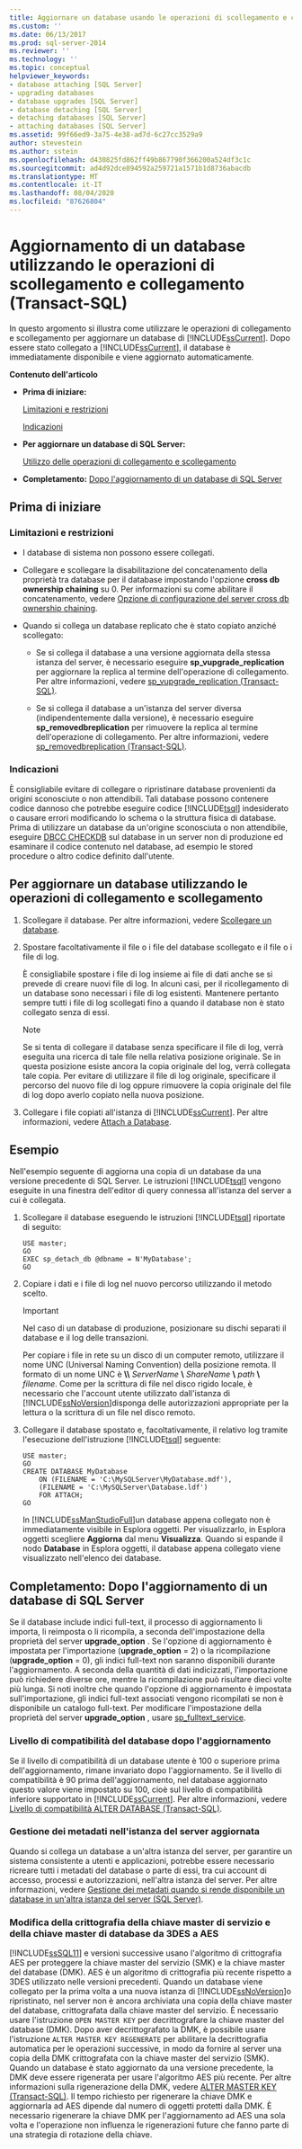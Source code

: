 ```yaml
---
title: Aggiornare un database usando le operazioni di scollegamento e collegamento (Transact-SQL) | Microsoft Docs
ms.custom: ''
ms.date: 06/13/2017
ms.prod: sql-server-2014
ms.reviewer: ''
ms.technology: ''
ms.topic: conceptual
helpviewer_keywords:
- database attaching [SQL Server]
- upgrading databases
- database upgrades [SQL Server]
- database detaching [SQL Server]
- detaching databases [SQL Server]
- attaching databases [SQL Server]
ms.assetid: 99f66ed9-3a75-4e38-ad7d-6c27cc3529a9
author: stevestein
ms.author: sstein
ms.openlocfilehash: d430825fd862ff49b867790f366200a524df3c1c
ms.sourcegitcommit: ad4d92dce894592a259721a1571b1d8736abacdb
ms.translationtype: MT
ms.contentlocale: it-IT
ms.lasthandoff: 08/04/2020
ms.locfileid: "87626804"
---
```

# <a name="upgrade-a-database-using-detach-and-attach-transact-sql"></a>Aggiornamento di un database utilizzando le operazioni di scollegamento e collegamento (Transact-SQL)
  In questo argomento si illustra come utilizzare le operazioni di collegamento e scollegamento per aggiornare un database di [!INCLUDE[ssCurrent](../../includes/sscurrent-md.md)]. Dopo essere stato collegato a [!INCLUDE[ssCurrent](../../includes/sscurrent-md.md)], il database è immediatamente disponibile e viene aggiornato automaticamente.  
  
 **Contenuto dell'articolo**  
  
-   **Prima di iniziare:**  
  
     [Limitazioni e restrizioni](#Restrictions)  
  
     [Indicazioni](#Recommendations)  
  
-   **Per aggiornare un database di SQL Server:**  
  
     [Utilizzo delle operazioni di collegamento e scollegamento](#SSMSProcedure)  
  
-   **Completamento:**  [Dopo l'aggiornamento di un database di SQL Server](#FollowUp)  
  
##  <a name="before-you-begin"></a><a name="BeforeYouBegin"></a> Prima di iniziare  
  
###  <a name="limitations-and-restrictions"></a><a name="Restrictions"></a> Limitazioni e restrizioni  
  
-   I database di sistema non possono essere collegati.  
  
-   Collegare e scollegare la disabilitazione del concatenamento della proprietà tra database per il database impostando l'opzione **cross db ownership chaining** su 0. Per informazioni su come abilitare il concatenamento, vedere [Opzione di configurazione del server cross db ownership chaining](../../database-engine/configure-windows/cross-db-ownership-chaining-server-configuration-option.md).  
  
-   Quando si collega un database replicato che è stato copiato anziché scollegato:  
  
    -   Se si collega il database a una versione aggiornata della stessa istanza del server, è necessario eseguire **sp_vupgrade_replication** per aggiornare la replica al termine dell'operazione di collegamento. Per altre informazioni, vedere [sp_vupgrade_replication &#40;Transact-SQL&#41;](/sql/relational-databases/system-stored-procedures/sp-vupgrade-replication-transact-sql).  
  
    -   Se si collega il database a un'istanza del server diversa (indipendentemente dalla versione), è necessario eseguire **sp_removedbreplication** per rimuovere la replica al termine dell'operazione di collegamento. Per altre informazioni, vedere [sp_removedbreplication &#40;Transact-SQL&#41;](/sql/relational-databases/system-stored-procedures/sp-removedbreplication-transact-sql).  
  
###  <a name="recommendations"></a><a name="Recommendations"></a> Indicazioni  
 È consigliabile evitare di collegare o ripristinare database provenienti da origini sconosciute o non attendibili. Tali database possono contenere codice dannoso che potrebbe eseguire codice [!INCLUDE[tsql](../../includes/tsql-md.md)] indesiderato o causare errori modificando lo schema o la struttura fisica di database. Prima di utilizzare un database da un'origine sconosciuta o non attendibile, eseguire [DBCC CHECKDB](/sql/t-sql/database-console-commands/dbcc-checkdb-transact-sql) sul database in un server non di produzione ed esaminare il codice contenuto nel database, ad esempio le stored procedure o altro codice definito dall'utente.  
  
##  <a name="to-upgrade-a-database-by-using-detach-and-attach"></a><a name="SSMSProcedure"></a> Per aggiornare un database utilizzando le operazioni di collegamento e scollegamento  
  
1.  Scollegare il database. Per altre informazioni, vedere [Scollegare un database](detach-a-database.md).  
  
2.  Spostare facoltativamente il file o i file del database scollegato e il file o i file di log.  
  
     È consigliabile spostare i file di log insieme ai file di dati anche se si prevede di creare nuovi file di log. In alcuni casi, per il ricollegamento di un database sono necessari i file di log esistenti. Mantenere pertanto sempre tutti i file di log scollegati fino a quando il database non è stato collegato senza di essi.  
  
    > [!NOTE]  
    >  Se si tenta di collegare il database senza specificare il file di log, verrà eseguita una ricerca di tale file nella relativa posizione originale. Se in questa posizione esiste ancora la copia originale del log, verrà collegata tale copia. Per evitare di utilizzare il file di log originale, specificare il percorso del nuovo file di log oppure rimuovere la copia originale del file di log dopo averlo copiato nella nuova posizione.  
  
3.  Collegare i file copiati all'istanza di [!INCLUDE[ssCurrent](../../includes/sscurrent-md.md)]. Per altre informazioni, vedere [Attach a Database](attach-a-database.md).  
  
## <a name="example"></a>Esempio  
 Nell'esempio seguente di aggiorna una copia di un database da una versione precedente di SQL Server. Le istruzioni [!INCLUDE[tsql](../../includes/tsql-md.md)] vengono eseguite in una finestra dell'editor di query connessa all'istanza del server a cui è collegata.  
  
1.  Scollegare il database eseguendo le istruzioni [!INCLUDE[tsql](../../includes/tsql-md.md)] riportate di seguito:  
  
    ```  
    USE master;  
    GO  
    EXEC sp_detach_db @dbname = N'MyDatabase';  
    GO  
    ```  
  
2.  Copiare i dati e i file di log nel nuovo percorso utilizzando il metodo scelto.  
  
    > [!IMPORTANT]  
    >  Nel caso di un database di produzione, posizionare su dischi separati il database e il log delle transazioni.  
  
     Per copiare i file in rete su un disco di un computer remoto, utilizzare il nome UNC (Universal Naming Convention) della posizione remota. Il formato di un nome UNC è **\\\\** _ServerName_ **\\** _ShareName_ **\\** _path_ **\\** _filename_. Come per la scrittura di file nel disco rigido locale, è necessario che l'account utente utilizzato dall'istanza di [!INCLUDE[ssNoVersion](../../../includes/ssnoversion-md.md)]disponga delle autorizzazioni appropriate per la lettura o la scrittura di un file nel disco remoto.  
  
3.  Collegare il database spostato e, facoltativamente, il relativo log tramite l'esecuzione dell'istruzione [!INCLUDE[tsql](../../includes/tsql-md.md)] seguente:  
  
    ```  
    USE master;  
    GO  
    CREATE DATABASE MyDatabase   
        ON (FILENAME = 'C:\MySQLServer\MyDatabase.mdf'),  
        (FILENAME = 'C:\MySQLServer\Database.ldf')  
        FOR ATTACH;  
    GO  
    ```  
  
     In [!INCLUDE[ssManStudioFull](../../includes/ssmanstudiofull-md.md)]un database appena collegato non è immediatamente visibile in Esplora oggetti. Per visualizzarlo, in Esplora oggetti scegliere **Aggiorna** dal menu **Visualizza**. Quando si espande il nodo **Database** in Esplora oggetti, il database appena collegato viene visualizzato nell'elenco dei database.  
  
##  <a name="follow-up-after-upgrading-a-sql-server-database"></a><a name="FollowUp"></a> Completamento: Dopo l'aggiornamento di un database di SQL Server  
 Se il database include indici full-text, il processo di aggiornamento li importa, li reimposta o li ricompila, a seconda dell'impostazione della proprietà del server **upgrade_option** . Se l'opzione di aggiornamento è impostata per l'importazione (**upgrade_option** = 2) o la ricompilazione (**upgrade_option** = 0), gli indici full-text non saranno disponibili durante l'aggiornamento. A seconda della quantità di dati indicizzati, l'importazione può richiedere diverse ore, mentre la ricompilazione può risultare dieci volte più lunga. Si noti inoltre che quando l'opzione di aggiornamento è impostata sull'importazione, gli indici full-text associati vengono ricompilati se non è disponibile un catalogo full-text. Per modificare l'impostazione della proprietà del server **upgrade_option** , usare [sp_fulltext_service](/sql/relational-databases/system-stored-procedures/sp-fulltext-service-transact-sql).  
  
### <a name="database-compatibility-level-after-upgrade"></a>Livello di compatibilità del database dopo l'aggiornamento  
 Se il livello di compatibilità di un database utente è 100 o superiore prima dell'aggiornamento, rimane invariato dopo l'aggiornamento. Se il livello di compatibilità è 90 prima dell'aggiornamento, nel database aggiornato questo valore viene impostato su 100, cioè sul livello di compatibilità inferiore supportato in [!INCLUDE[ssCurrent](../../includes/sscurrent-md.md)]. Per altre informazioni, vedere [Livello di compatibilità ALTER DATABASE &#40;Transact-SQL&#41;](/sql/t-sql/statements/alter-database-transact-sql-compatibility-level).  
  
### <a name="managing-metadata-on-the-upgraded-server-instance"></a>Gestione dei metadati nell'istanza del server aggiornata  
 Quando si collega un database a un'altra istanza del server, per garantire un sistema consistente a utenti e applicazioni, potrebbe essere necessario ricreare tutti i metadati del database o parte di essi, tra cui account di accesso, processi e autorizzazioni, nell'altra istanza del server. Per altre informazioni, vedere [Gestione dei metadati quando si rende disponibile un database in un'altra istanza del server &#40;SQL Server&#41;](manage-metadata-when-making-a-database-available-on-another-server.md).  
  
### <a name="service-master-key-and-database-master-key-encryption-changes-from-3des-to-aes"></a>Modifica della crittografia della chiave master di servizio e della chiave master di database da 3DES a AES  
 [!INCLUDE[ssSQL11](../../includes/sssql11-md.md)] e versioni successive usano l'algoritmo di crittografia AES per proteggere la chiave master del servizio (SMK) e la chiave master del database (DMK). AES è un algoritmo di crittografia più recente rispetto a 3DES utilizzato nelle versioni precedenti. Quando un database viene collegato per la prima volta a una nuova istanza di [!INCLUDE[ssNoVersion](../../../includes/ssnoversion-md.md)]o ripristinato, nel server non è ancora archiviata una copia della chiave master del database, crittografata dalla chiave master del servizio. È necessario usare l'istruzione `OPEN MASTER KEY` per decrittografare la chiave master del database (DMK). Dopo aver decrittografato la DMK, è possibile usare l'istruzione `ALTER MASTER KEY REGENERATE` per abilitare la decrittografia automatica per le operazioni successive, in modo da fornire al server una copia della DMK crittografata con la chiave master del servizio (SMK). Quando un database è stato aggiornato da una versione precedente, la DMK deve essere rigenerata per usare l'algoritmo AES più recente. Per altre informazioni sulla rigenerazione della DMK, vedere [ALTER MASTER KEY &#40;Transact-SQL&#41;](/sql/t-sql/statements/alter-master-key-transact-sql). Il tempo richiesto per rigenerare la chiave DMK e aggiornarla ad AES dipende dal numero di oggetti protetti dalla DMK. È necessario rigenerare la chiave DMK per l'aggiornamento ad AES una sola volta e l'operazione non influenza le rigenerazioni future che fanno parte di una strategia di rotazione della chiave.  
  
  
